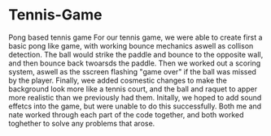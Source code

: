 # Tennis-Game
Pong based tennis game
  For our tennis game, we were able to create first a basic pong like game, with working bounce mechanics aswell as collison detection. The ball would strike the paddle and bounce to the opposite wall, and then bounce back twoarsds the paddle.  Then we worked out a scoring system, aswell as the sscreen flashing "game over" if the ball was missed by the player.  Finally, wee added cosmestic changes to make the background look more like a tennis court, and the ball and raquet to apper more realistic than we previously had them.  Initally, we hoped to add sound effetcs into the game, but were unable to do this successfully. Both me and nate worked through each part of the code together, and both worked toghether to solve any problems that arose. 
